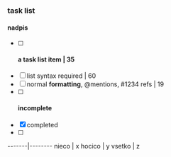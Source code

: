 ### task list

#### nadpis
- [ ] #### a task list item                         | 35
- [ ] list syntax required                          | 60
- [ ] normal **formatting**, @mentions, #1234 refs  | 19
- [ ] #### incomplete
- [x] completed
- [ ] 

-------|--------
nieco     | x
hocico    | y
vsetko    | z
